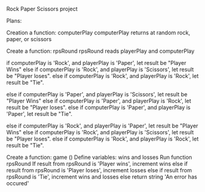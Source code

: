 Rock Paper Scissors project

Plans:

Creation a function: computerPlay
  computerPlay returns at random rock, paper, or scissors

Create a function: rpsRound
  rpsRound reads playerPlay and computerPlay
  
  if computerPlay is 'Rock', and playerPlay is 'Paper', let result be "Player Wins"
  else if computerPlay is 'Rock', and playerPlay is 'Scissors', let result be "Player loses".
  else if computerPlay is 'Rock', and playerPlay is 'Rock', let result be "Tie".

  else if computerPlay is 'Paper', and playerPlay is 'Scissors', let result be "Player Wins"
  else if computerPlay is 'Paper', and playerPlay is 'Rock', let result be "Player loses".
  else if computerPlay is 'Paper', and playerPlay is 'Paper', let result be "Tie".

  else if computerPlay is 'Rock', and playerPlay is 'Paper', let result be "Player Wins"
  else if computerPlay is 'Rock', and playerPlay is 'Scissors', let result be "Player loses".
  else if computerPlay is 'Rock', and playerPlay is 'Rock', let result be "Tie".

Create a function: game ()
  Define variables: wins and losses
  Run function rpsRound
  If result from rpsRound is 'Player wins', increment wins
  else if result from rpsRound is 'Player loses', increment losses
  else if result from rpsRound is 'Tie', increment wins and losses
  else return string 'An error has occured'